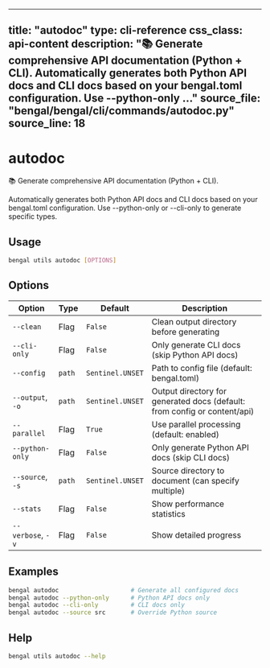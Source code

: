 
---
title: "autodoc"
type: cli-reference
css_class: api-content
description: "📚 Generate comprehensive API documentation (Python + CLI).  Automatically generates both Python API docs and CLI docs based on your bengal.toml configuration. Use --python-only ..."
source_file: "bengal/bengal/cli/commands/autodoc.py"
source_line: 18
---

# autodoc

📚 Generate comprehensive API documentation (Python + CLI).

Automatically generates both Python API docs and CLI docs based on
your bengal.toml configuration. Use --python-only or --cli-only to
generate specific types.


## Usage

```bash
bengal utils autodoc [OPTIONS]
```


## Options

| Option | Type | Default | Description |
|--------|------|---------|-------------|
| `--clean` |Flag |`False` |Clean output directory before generating |
| `--cli-only` |Flag |`False` |Only generate CLI docs (skip Python API docs) |
| `--config` |`path` |`Sentinel.UNSET` |Path to config file (default: bengal.toml) |
| `--output`, `-o` |`path` |`Sentinel.UNSET` |Output directory for generated docs (default: from config or content/api) |
| `--parallel` |Flag |`True` |Use parallel processing (default: enabled) |
| `--python-only` |Flag |`False` |Only generate Python API docs (skip CLI docs) |
| `--source`, `-s` |`path` |`Sentinel.UNSET` |Source directory to document (can specify multiple) |
| `--stats` |Flag |`False` |Show performance statistics |
| `--verbose`, `-v` |Flag |`False` |Show detailed progress |


## Examples

```bash
bengal autodoc                    # Generate all configured docs
bengal autodoc --python-only      # Python API docs only
bengal autodoc --cli-only         # CLI docs only
bengal autodoc --source src       # Override Python source
```



## Help

```bash
bengal utils autodoc --help
```